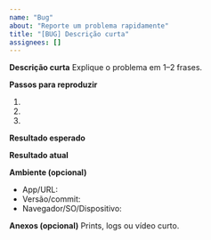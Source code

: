 ```yaml
---
name: "Bug"
about: "Reporte um problema rapidamente"
title: "[BUG] Descrição curta"
assignees: []
---
```


**Descrição curta**
Explique o problema em 1–2 frases.

**Passos para reproduzir**

1.
2.
3.

**Resultado esperado**

**Resultado atual**

**Ambiente (opcional)**

- App/URL:
- Versão/commit:
- Navegador/SO/Dispositivo:

**Anexos (opcional)**
Prints, logs ou vídeo curto.

<!-- issue-type: Bug -->

